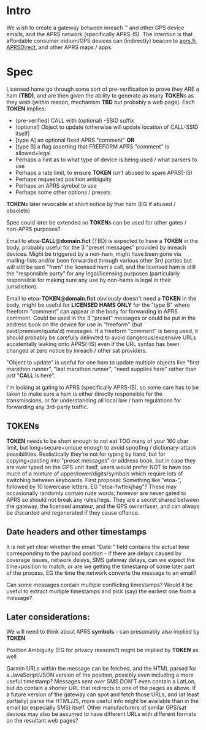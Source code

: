 # Intro

We wish to create a gateway between inreach :tm: and other GPS device emails,
and the APRS network (specifically APRS-IS). The intention is that affordable
consumer iridium/GPS devices can (indirectly) beacon to
[aprs.fi](https://aprs.fi/),
[APRSDirect](https://aprsdirect.com/),
and other APRS maps / apps.

# Spec

Licensed hams go through some sort of pre-verification to prove they ARE
a ham **(TBD)**, and are then given the ability to generate as many **TOKEN**s as they
wish (within reason, mechanism **TBD** but probably a web page). Each **TOKEN** implies:

* (pre-verified) CALL with (optional) -SSID suffix
* (optional) Object to update (otherwise will update location of CALL-SSID itself)
* [type A] an optional fixed APRS "comment" **OR**
* [type B] a flag asserting that FREEFORM APRS "comment" is allowed+legal
* Perhaps a hint as to what type of device is being used / what parsers to use
* Perhaps a rate limit, to ensure **TOKEN** isn't abused to spam APRS(-IS)
* Perhaps requested position ambiguity
* Perhaps an APRS symbol to use
* Perhaps some other options / presets

**TOKEN**s later revocable at short notice by that ham (EG if abused / obsolete)

Spec could later be extended so **TOKEN**s can be used for other gates / non-APRS purposes?

Email to etoa-**CALL**@**domain.fict** (TBD) is expected to have a **TOKEN** in the
body, probably useful for the 3 "preset messages" provided by inreach devices.
Might be triggered by a non-ham, might have been gone via mailing-lists and/or
been forwarded through various other 3rd parties but will still be sent "from" the
licensed ham's call, and the licensed ham is still the "responsible
party" for any legal/licensing purposes (particularly responsible for making
sure any use by non-hams is legal in their jurisdiction).

Email to etoa-**TOKEN**@**domain.fict** obviously doesn't need a **TOKEN**
in the body, might be useful for **LICENSED HAMS ONLY** for the "type B"
where freeform "comment" can appear in the body for forwarding in APRS
comment. Could be used in the 3 "preset" messages or could be put in the
address book on the device for use in "freeform" (but
paid/premium/quota'd) messages. If a freeform "comment" is being used,
it should probably be carefully delimited to avoid dangerous/expensive
URLs accidentally leaking onto APRS(-IS) even if the URL syntax has been
changed at zero notice by inreach / other sat providers.

"Object to update" is useful for one ham to update multiple objects like
"first marathon runner", "last marathon runner", "need supplies here"
rather than just "**CALL** is here".

I'm looking at gating to APRS (specifically APRS-IS), so some care has to be taken
to make sure a ham is either directly responsible for the transmissions,
or for understanding all local law / ham regulations for forwarding any
3rd-party traffic.

## TOKENs

**TOKEN** needs to be short enough to not eat TOO many of your 160 char
limit, but long+secure+unique enough to avoid spoofing /
dictionary-attack possibilities. Realistically they're not for typing by
hand, but for copying+pasting into "preset messages" or address book, but
in case they are ever typed on the GPS unit itself, users would prefer NOT
to have too much of a mixture of upper/lower/digits/symbols which require
lots of switching between keyboards. First proposal: Something like "etoa-",
followed by 10 lowercase letters, EG "etoa-fwttekjhag"? These may
occasionally randomly contain rude words, however are never gated to APRS so
should not break any rules/regs. They are a secret shared between the gateway,
the licensed amateur, and the GPS owner/user, and can always be discarded and
regenerated if they cause offence.

## Date headers and other timestamps

It is not yet clear whether the email "Date:" field contains the actual time
corresponding to the payload position - if there are delays caused by coverage
issues, network delays, SMS gateway delays, can we expect the time+position to
match, or are we getting the timestamp of some later part of the process, EG
the time the network converts the message to an email?

Can some messages contain multiple conflicting timestamps? Would it be useful
to extract multiple timestamps and pick (say) the earliest one from a message?

## Later considerations:

We will need to think about APRS **symbols** - can presumably also implied by **TOKEN**

Position Ambiguity (EG for privacy reasons?) might be implied by **TOKEN** as well

Garmin URLs within the message can be fetched, and the HTML parsed for a JavaScript/JSON
version of the position, possibly even including a more useful timestamp? Messages sent
over SMS DON'T even contain a LatLon, but do contain a shorter URL that redirects to one
of the pages as above. If a future version of the gateway can spot and fetch those URLs,
and (at least partially) parse the HTML/JS, more useful info might be available than in
the email (or especially SMS) itself. Other manufacturers of similar GPS/sat devices may
also be assumed to have different URLs with different formats on the resultant web pages?